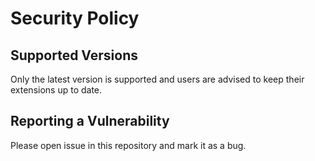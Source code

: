 # Security Policy

## Supported Versions

Only the latest version is supported and users are advised to keep their extensions up to date.

## Reporting a Vulnerability

Please open issue in this repository and mark it as a bug.
